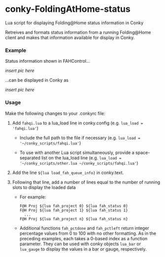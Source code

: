 # conky-FoldingAtHome-status

Lua script for displaying Folding@Home status information in Conky

Retreives and formats status information from a running Folding@Home
client and makes that information available for display in Conky.

### Example

Status information shown in FAHControl...

_insert pic here_

...can be displayed in Conky as

_insert pic here_

### Usage

Make the following changes to your .conkyrc file:

1. Add `fahqi.lua` to a lua_load line in conky.config (e.g. `lua_load = 'fahqi.lua'`)
    - Include the full path to the file if necessary (e.g. `lua_load = '~/conky_scripts/fahqi.lua'`)
    
    - To use with another Lua script simultaneously, provide a
      space-separated list on the lua_load line
      (e.g. `lua_load = '~/conky_scripts/other.lua ~/conky_scripts/fahqi.lua'`)
      
2. Add the line `${lua load_fah_queue_info}` in conky.text.

3. Following that line, add a number of lines equal to the number of running slots to display the loaded data
    - For example:
        
        ```
        F@H Proj ${lua fah_project 0} ${lua fah_status 0}
        F@H Proj ${lua fah_project 1} ${lua fah_status 1}
          ...
        F@H Proj ${lua fah_project n} ${lua fah_status n}
        ```
        
    - Additional functions `fah_pctdone` and `fah_pctleft` return integer
      percentage values from 0 to 100 with no other formatting. As in the
      preceding examples, each takes a 0-based index as a function
      parameter. They can be used with conky objects `lua_bar` or
      `lua_gauge` to display the values in a bar or gauge, respectively.
